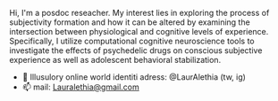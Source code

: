 Hi, I'm a posdoc reseacher. My interest lies in exploring the process of subjectivity formation and how it can be altered by examining the intersection between physiological and cognitive levels of experience. Specifically, I utilize computational cognitive neuroscience tools to investigate the effects of psychedelic drugs on conscious subjective experience as well as adolescent behavioral stabilization.

- 👋 Illusulory online world identiti adress: @LaurAlethia (tw, ig)
- 📫 mail: Lauralethia@gmail.com

<!---
Lauralethia/Lauralethia is a ✨ special ✨ repository because its `README.md` (this file) appears on your GitHub profile.
You can click the Preview link to take a look at your changes.
--->
